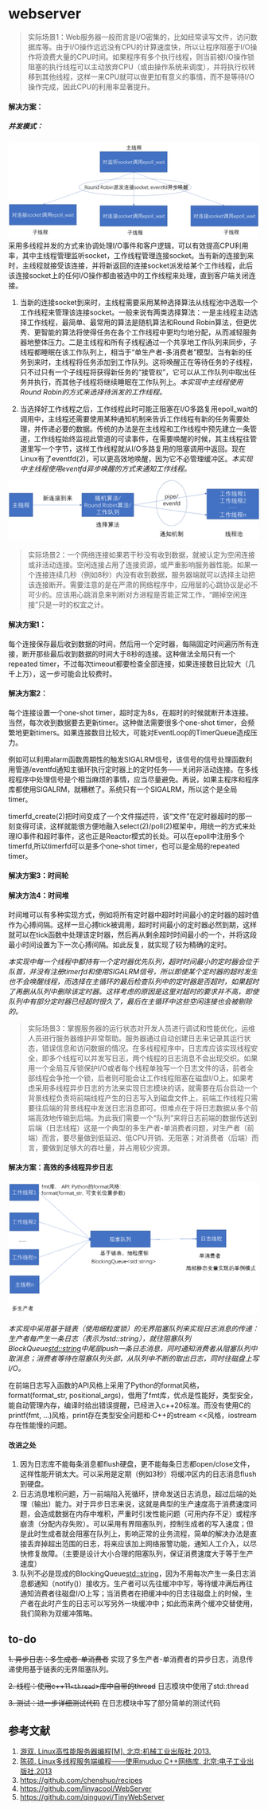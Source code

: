 # webserver

> 实际场景1：Web服务器一般而言是I/O密集的，比如经常读写文件，访问数据库等。由于I/O操作远远没有CPU的计算速度快，所以让程序阻塞于I/O操作将浪费大量的CPU时间。如果程序有多个执行线程，则当前被I/O操作锁阻塞的执行线程可以主动放弃CPU（或由操作系统来调度），并将执行权转移到其他线程，这样一来CPU就可以做更加有意义的事情，而不是等待I/O操作完成，因此CPU的利用率显著提升。
#### 解决方案：
##### 并发模式：
![并发模式](docs/并发模式.png)
采用多线程并发的方式来协调处理I/O事件和客户逻辑，可以有效提高CPU利用率，其中主线程管理监听socket，工作线程管理连接socket。当有新的连接到来时，主线程就接受该连接，并将新返回的连接socket派发给某个工作线程，此后该连接socket上的任何I/O操作都由被选中的工作线程来处理，直到客户端关闭连接。


1.	当新的连接socket到来时，主线程需要采用某种选择算法从线程池中选取一个工作线程来管理该连接socket。一般来说有两类选择算法：一是主线程主动选择工作线程，最简单、最常用的算法是随机算法和Round Robin算法，但更优秀、更智能的算法将使得任务在各个工作线程中更均匀地分配，从而减轻服务器地整体压力。二是主线程和所有子线程通过一个共享地工作队列来同步，子线程都睡眠在该工作队列上，相当于“单生产者-多消费者”模型。当有新的任务到来时，主线程将任务添加到工作队列。这将唤醒正在等待任务的子线程，只不过只有一个子线程将获得新任务的“接管权”，它可以从工作队列中取出任务并执行，而其他子线程将继续睡眠在工作队列上。_本实现中主线程使用Round Robin的方式来选择待派发的工作线程。_

2.	当选择好工作线程之后，工作线程此时可能正阻塞在I/O多路复用epoll_wait的调用中，主线程还需要使用某种通知机制来告诉工作线程有新的任务需要处理，并传递必要的数据。传统的办法是在主线程和工作线程中预先建立一条管道，工作线程始终监视此管道的可读事件，在需要唤醒的时候，其主线程往管道里写一个字节，这样工作线程就从I/O多路复用的阻塞调用中返回。现在Linux有了eventfd(2)，可以更高效地唤醒，因为它不必管理缓冲区。_本实现中主线程使用eventfd异步唤醒的方式来通知工作线程。_

![线程池模型](docs/线程池模型.png)

> 实际场景2：一个网络连接如果若干秒没有收到数据，就被认定为空闲连接或非活动连接。空闲连接占用了连接资源，或严重影响服务器性能。如果一个连接连续几秒（例如8秒）内没有收到数据，服务器端就可以选择主动把该连接断开。需要注意的是在严肃的网络程序中，应用层的心跳协议是必不可少的。应该用心跳消息来判断对方进程是否能正常工作，“踢掉空闲连接”只是一时的权宜之计。
#### 解决方案1：
每个连接保存最后收到数据的时间，然后用一个定时器，每隔固定时间遍历所有连接，断开那些最后收到数据的时间大于8秒的连接。这种做法全局只有一个repeated timer，不过每次timeout都要检查全部连接，如果连接数目比较大（几千上万），这一步可能会比较费时。

#### 解决方案2：
每个连接设置一个one-shot timer，超时定为8s，在超时的时候就断开本连接。当然，每次收到数据要去更新timer。这种做法需要很多个one-shot timer，会频繁地更新timers。如果连接数目比较大，可能对EventLoop的TimerQueue造成压力。

例如可以利用alarm函数周期性的触发SIGALRM信号，该信号的信号处理函数利用管道/eventfd通知主循环执行定时器上的定时任务——关闭非活动连接。在多线程程序中处理信号是个相当麻烦的事情，应当尽量避免。再说，如果主程序和程序库都使用SIGALRM，就糟糕了。系统只有一个SIGALRM，所以这个是全局timer。

timerfd_create(2)把时间变成了一个文件描述符，该“文件”在定时器超时的那一刻变得可读，这样就能很方便地融入select(2)/poll(2)框架中，用统一的方式来处理IO事件和超时事件，这也正是Reactor模式的长处。可以在epoll中注册多个timerfd,所以timerfd可以是多个one-shot timer，也可以是全局的repeated timer。

#### 解决方案3：时间轮
#### 解决方法4：时间堆
时间堆可以有多种实现方式，例如将所有定时器中超时时间最小的定时器的超时值作为心搏间隔。这样一旦心搏tick被调用，超时时间最小的定时器必然到期，这样就可以在tick函数中处理该定时器，然后再从剩余超时时间最小的一个，并将这段最小时间设置为下一次心搏间隔。如此反复，就实现了较为精确的定时。

_本实现中每一个线程中都持有一个定时器优先队列，超时时间最小的定时器会位于队首，并没有注册timerfd和使用SIGALRM信号，所以即使某个定时器的超时发生也不会唤醒线程，而选择在主循环的最后检查队列中的定时器是否超时，如果超时了再删从队列中删除该定时器。这样考虑的原因是这里对超时的要求并不高，即使队列中有部分定时器已经超时很久了，最后在主循环中这些空闲连接也会被剔除的。_

> 实际场景3：掌握服务器的运行状态对开发人员进行调试和性能优化，运维人员进行服务器维护非常帮助。服务器通过自动创建日志来记录其运行状态，错误信息和访问数据的情况。在多线程程序中，日志库应该实现线程安全，即多个线程可以并发写日志，两个线程的日志消息不会出现交织。如果用一个全局互斥锁保护I/O或者每个线程单独写一个日志文件的话，前者全部线程会争抢一个锁，后者则可能会让工作线程阻塞在磁盘I/O上。如果考虑采用多线程异步日志的方法来实现日志模块的话，就需要在后台启动一个背景线程负责将前端线程产生的日志写入到磁盘文件上，前端工作线程只需要往后端的背景线程中发送日志消息即可。但难点在于将日志数据从多个前端高效地传输到后端。为此我们需要一个“队列”来将日志前端的数据传送到后端（日志线程）这是一个典型的多生产者-单消费者问题，对生产者（前端）而言，要尽量做到低延迟、低CPU开销、无阻塞；对消费者（后端）而言，要做到足够大的吞吐量，并占用较少资源。

#### 解决方案：高效的多线程异步日志

![异步日志](docs/异步日志.png)

_本实现中采用基于链表（使用细粒度锁）的无界阻塞队列来实现日志消息的传递：生产者每产生一条日志（表示为std::string），就往阻塞队列BlockQueue<std::string>中尾部push一条日志消息，同时通知消费者从阻塞队列中取消息；消费者等待在阻塞队列头部，从队列中不断的取出日志，同时往磁盘上写I/O。_

在前端日志写入函数的API风格上采用了Python的format风格，format(format_str,  positional_args)，借用了fmt库，优点是性能好，类型安全，能自动管理内存，编译时给出错误提醒，已经进入c++20标准。而没有使用C的printf(fmt, ...)风格，print存在类型安全问题和·C++的stream <<风格，iostream存在性能慢的问题。

#### 改进之处

1. 因为日志库不能每条消息都flush硬盘，更不能每条日志都open/close文件，这样性能开销太大。可以采用是定期（例如3秒）将缓冲区内的日志消息flush到硬盘。
2. 日志消息堆积问题，万一前端陷入死循环，拼命发送日志消息，超过后端的处理（输出）能力。对于异步日志来说，这就是典型的生产速度高于消费速度问题，会造成数据在内存中堆积，严重时引发性能问题（可用内存不足）或程序崩溃（分配内存失败）。可以采用有界阻塞队列，控制生成者的写入速度；但是此时生成者就会阻塞在队列上，影响正常的业务流程，简单的解决办法是直接丢弃掉超出范围的日志，将来应该加上网络报警功能，通知人工介入，以尽快修复故障。（主要是设计大小合理的阻塞队列，保证消费速度大于等于生产速度）
3. 队列不必是现成的BlockingQueue<std::string>，因为不用每次产生一条日志消息都通知（notify()）接收方。生产者可以先往缓冲中写，等待缓冲满后再往通知消费者往磁盘I/O上写；当消费者在把缓冲中的日志往磁盘上的时候，生产者在此时产生的日志可以写另外一块缓冲中；如此而来两个缓冲交替使用，我们简称为双缓冲策略。


## to-do
~~1. 异步日志：多生成者-单消费者~~ 实现了多生产者-单消费者的异步日志，消息传递使用基于链表的无界阻塞队列。

~~2. 线程：使用c++11`<thread`>库中自带的thread~~ 日志模块中使用了std::thread

~~3. 测试：进一步详细测试代码~~  在日志模块中写了部分简单的测试代码

## 参考文献
1. [游双. Linux高性能服务器编程[M]. 北京:机械工业出版社,2013.](https://book.douban.com/subject/24722611/) 
2. [陈硕. Linux多线程服务端编程——使用muduo C++网络库. 北京:电子工业出版社,2013](https://book.douban.com/subject/20471211/)
3. https://github.com/chenshuo/recipes
4. https://github.com/linyacool/WebServer
5. https://github.com/qinguoyi/TinyWebServer
